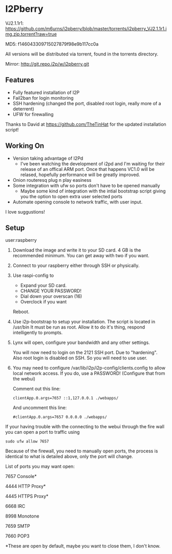 # I2Pberry

VJ2.1.1r1: https://github.com/m6urns/i2pberry/blob/master/torrents/i2pberry_VJ2.1.1r1.img.zip.torrent?raw=true

MD5: f146043309715027879f98e9b117cc0a

All versions will be distributed via torrent, found in the
torrents directory.

Mirror: http://git.repo.i2p/w/i2pberry.git

## Features
   
   - Fully featured installation of I2P
   - Fail2ban for login monitoring
   - SSH hardening (changed the port, disabled root login, really more of a deterrent)
   - UFW for firewalling

   Thanks to David at https://github.com/TheTinHat for the updated installation  script!

## Working On

   - Version taking advantage of I2Pd
     - I've been watching the development of i2pd and I'm waiting 
       for their release of an offical ARM port. Once that happens
       VC1.0 will be relased, hopefully performance will
       be greatly improved.
   - Onion routeresq plug n play easiness
   - Some integration with ufw so ports don't have to be opened 
     manually
     - Maybe some kind of integration with the intial bootstrap
       script giving you the option to open extra user selected
       ports
   - Automate opening console to network traffic, with user input.

I love suggustions!



## Setup

   user:raspberry

1. Download the image and write it to your SD card. 4 GB is the recommended minimum.
   You can get away with two if you want.

2. Connect to your raspberry either through SSH or physically.

3. Use raspi-config to 
   
   - Expand your SD card.
   - CHANGE YOUR PASSWORD!
   - Dial down your overscan (16)
   - Overclock if you want
   
   Reboot.

4. Use i2p-bootstrap to setup your installation. The script is located in
   /usr/bin It must be run as root. 
   Allow it to do it's thing, respond intelligently to prompts.

5. Lynx will open, configure your bandwidth and any other settings.

   You will now need to login on the 2121 SSH port. Due to "hardening". Also root
   login is disabled on SSH. So you will need to use user.

6. You may need to configure /var/lib/i2p/i2p-config/clients.config to allow local 
   network access. If you do, use a PASSWORD! (Configure that from the webui)
   
   Comment out this line:
   
   ```
   clientApp.0.args=7657 ::1,127.0.0.1 ./webapps/
   ```
   And uncomment this line:
   
   ```
   #clientApp.0.args=7657 0.0.0.0 ./webapps/
   ```

  If your having trouble with the connecting to the webui through the fire wall 
  you can open a port to traffic using 

  ```
  sudo ufw allow 7657
  ```
  Because of the firewall, you need to manually open ports, the process is identical
  to what is detailed above, only the port will change.

  List of ports you may want open:

  7657 Console*
  
  4444 HTTP Proxy*
  
  4445 HTTPS Proxy*
  
  6668 IRC
  
  8998 Monotone
  
  7659 SMTP
  
  7660 POP3 

  *These are open by default, maybe you want to close them, I don't know.
